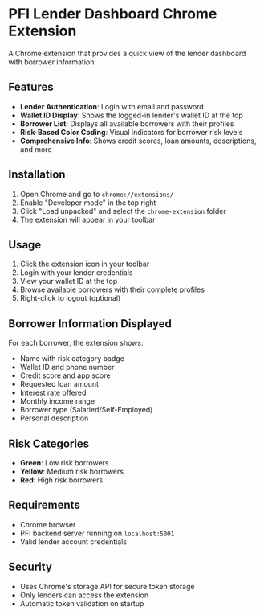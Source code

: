 # PFI Lender Dashboard Chrome Extension

A Chrome extension that provides a quick view of the lender dashboard with borrower information.

## Features

- **Lender Authentication**: Login with email and password
- **Wallet ID Display**: Shows the logged-in lender's wallet ID at the top
- **Borrower List**: Displays all available borrowers with their profiles
- **Risk-Based Color Coding**: Visual indicators for borrower risk levels
- **Comprehensive Info**: Shows credit scores, loan amounts, descriptions, and more

## Installation

1. Open Chrome and go to `chrome://extensions/`
2. Enable "Developer mode" in the top right
3. Click "Load unpacked" and select the `chrome-extension` folder
4. The extension will appear in your toolbar

## Usage

1. Click the extension icon in your toolbar
2. Login with your lender credentials
3. View your wallet ID at the top
4. Browse available borrowers with their complete profiles
5. Right-click to logout (optional)

## Borrower Information Displayed

For each borrower, the extension shows:
- Name with risk category badge
- Wallet ID and phone number
- Credit score and app score
- Requested loan amount
- Interest rate offered
- Monthly income range
- Borrower type (Salaried/Self-Employed)
- Personal description

## Risk Categories

- **Green**: Low risk borrowers
- **Yellow**: Medium risk borrowers
- **Red**: High risk borrowers

## Requirements

- Chrome browser
- PFI backend server running on `localhost:5001`
- Valid lender account credentials

## Security

- Uses Chrome's storage API for secure token storage
- Only lenders can access the extension
- Automatic token validation on startup